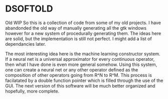 # DSOFTOLD
Old WIP 
So this is a collection of code from some of my old projects. 
I have abandonded the old way of manually generating all the gtk windows however for a new system of procedurally generating them. 
The ideas here are solid, but the implementation is still not perfect. 
I might add a list of dependancies later. 

The most interesting idea here is the machine learning constructor system. 
If a neural net is a universal approximator for every continuous operator, then what I have done is even more general somehow. 
Using this system, one can create a neural net or any other operator defined as the composition of other operators going from R^N to R^M.
This process is facilatated by a double function pointer which is filled through the use of the GUI. 
The next version of this software will be much better organized and hopefully, more complete. 

